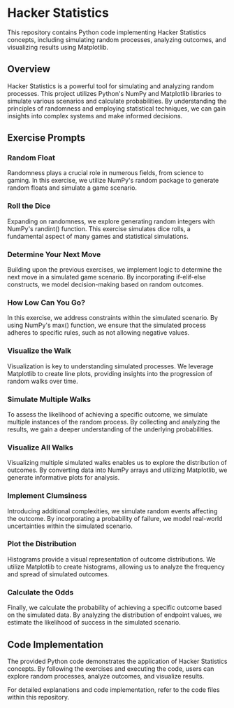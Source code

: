 # Hacker Statistics

This repository contains Python code implementing Hacker Statistics concepts, including simulating random processes, analyzing outcomes, and visualizing results using Matplotlib.

## Overview

Hacker Statistics is a powerful tool for simulating and analyzing random processes. This project utilizes Python's NumPy and Matplotlib libraries to simulate various scenarios and calculate probabilities. By understanding the principles of randomness and employing statistical techniques, we can gain insights into complex systems and make informed decisions.

## Exercise Prompts

### Random Float

Randomness plays a crucial role in numerous fields, from science to gaming. In this exercise, we utilize NumPy's random package to generate random floats and simulate a game scenario.

### Roll the Dice

Expanding on randomness, we explore generating random integers with NumPy's randint() function. This exercise simulates dice rolls, a fundamental aspect of many games and statistical simulations.

### Determine Your Next Move

Building upon the previous exercises, we implement logic to determine the next move in a simulated game scenario. By incorporating if-elif-else constructs, we model decision-making based on random outcomes.

### How Low Can You Go?

In this exercise, we address constraints within the simulated scenario. By using NumPy's max() function, we ensure that the simulated process adheres to specific rules, such as not allowing negative values.

### Visualize the Walk

Visualization is key to understanding simulated processes. We leverage Matplotlib to create line plots, providing insights into the progression of random walks over time.

### Simulate Multiple Walks

To assess the likelihood of achieving a specific outcome, we simulate multiple instances of the random process. By collecting and analyzing the results, we gain a deeper understanding of the underlying probabilities.

### Visualize All Walks

Visualizing multiple simulated walks enables us to explore the distribution of outcomes. By converting data into NumPy arrays and utilizing Matplotlib, we generate informative plots for analysis.

### Implement Clumsiness

Introducing additional complexities, we simulate random events affecting the outcome. By incorporating a probability of failure, we model real-world uncertainties within the simulated scenario.

### Plot the Distribution

Histograms provide a visual representation of outcome distributions. We utilize Matplotlib to create histograms, allowing us to analyze the frequency and spread of simulated outcomes.

### Calculate the Odds

Finally, we calculate the probability of achieving a specific outcome based on the simulated data. By analyzing the distribution of endpoint values, we estimate the likelihood of success in the simulated scenario.

## Code Implementation

The provided Python code demonstrates the application of Hacker Statistics concepts. By following the exercises and executing the code, users can explore random processes, analyze outcomes, and visualize results.

For detailed explanations and code implementation, refer to the code files within this repository.

